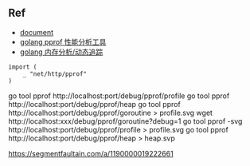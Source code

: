 ## Ref
- [document](https://golang.org/pkg/net/http/pprof/)
- [golang pprof 性能分析工具](http://www.hatlonely.com/2018/01/29/golang-pprof-%E6%80%A7%E8%83%BD%E5%88%86%E6%9E%90%E5%B7%A5%E5%85%B7/index.html)
- [golang 内存分析/动态追踪](https://lrita.github.io/2017/05/26/golang-memory-pprof/)

```
import (
	_ "net/http/pprof"
)
```

go tool pprof http://localhost:port/debug/pprof/profile
go tool pprof http://localhost:port/debug/pprof/heap
go tool pprof http://localhost:port/debug/pprof/goroutine > profile.svg
wget http://localhost:xxx/debug/pprof/goroutine?debug=1
go tool pprof -svg http://localhost:port/debug/pprof/profile > profile.svg
go tool pprof http://localhost:port/debug/pprof/heap > heap.svp

https://segmentfaultain.com/a/1190000019222661
